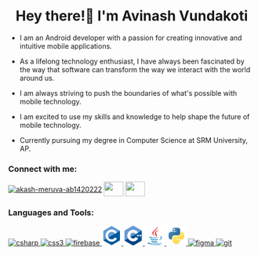 <h1 align="center">Hey there!👋 I'm Avinash Vundakoti</h1>

- I am an Android developer with a passion for creating innovative and intuitive mobile applications.

- As a lifelong technology enthusiast, I have always been fascinated by the way that software can transform the way we interact with the world around us.

- I am always striving to push the boundaries of what's possible with mobile technology. 

- I am excited to use my skills and knowledge to help shape the future of mobile technology.

- Currently pursuing my degree in Computer Science at SRM University, AP.

<h3 align="left">Connect with me:</h3>
<p align="left">
<a href="https://www.linkedin.com/in/vundakoti-avinash-489b2a249/" target="blank"><img align="center" src="https://raw.githubusercontent.com/rahuldkjain/github-profile-readme-generator/master/src/images/icons/Social/linked-in-alt.svg" alt="akash-meruva-ab1420222" height="30" width="40" /></a>
<a href="#" target="_blank" rel="noreferrer"><img align="center" src="https://www.vectorlogo.zone/logos/doczsite/doczsite-icon.svg" height="30" width="40" /></a>
<a href="https://www.instagram.com/avinash_vundakoti/" target="_blank" rel="noreferrer"><img align="center" src="https://upload.wikimedia.org/wikipedia/commons/e/e7/Instagram_logo_2016.svg" height="30" width="40" /></a>
</p>


<h3 align="left">Languages and Tools:</h3>
 <a href="https://kotlinlang.org/" target="_blank" rel="noreferrer"> <img src="https://www.vectorlogo.zone/logos/kotlinlang/kotlinlang-icon.svg" alt="csharp" width="40" height="40"/> </a> <a href="https://www.android.com/intl/en_in/" target="_blank" rel="noreferrer"> <img src="https://www.vectorlogo.zone/logos/android/android-icon.svg" alt="css3" width="40" height="40"/> </a> <a href="https://firebase.google.com/" target="_blank" rel="noreferrer"> <img src="https://www.vectorlogo.zone/logos/firebase/firebase-icon.svg" alt="firebase" width="40" height="40"/> </a>
 <a href="https://www.cprogramming.com/" target="_blank" rel="noreferrer"> <img src="https://raw.githubusercontent.com/devicons/devicon/master/icons/c/c-original.svg" alt="c" width="40" height="40"/> </a> <a href="https://www.w3schools.com/cpp/" target="_blank" rel="noreferrer"> <img src="https://raw.githubusercontent.com/devicons/devicon/master/icons/cplusplus/cplusplus-original.svg" alt="cplusplus" width="40" height="40"/> </a>  <a href="https://www.java.com" target="_blank" rel="noreferrer"> <img src="https://raw.githubusercontent.com/devicons/devicon/master/icons/java/java-original.svg" alt="java" width="40" height="40"/> </a>  <a href="https://www.python.org" target="_blank" rel="noreferrer"> <img src="https://raw.githubusercontent.com/devicons/devicon/master/icons/python/python-original.svg" alt="python" width="40" height="40"/> <a href="https://www.figma.com/" target="_blank" rel="noreferrer"> <img src="https://www.vectorlogo.zone/logos/figma/figma-icon.svg" alt="figma" width="40" height="40"/> </a> <a href="https://git-scm.com/" target="_blank" rel="noreferrer"> <img src="https://www.vectorlogo.zone/logos/git-scm/git-scm-icon.svg" alt="git" width="40" height="40"/> </a>  </p>
